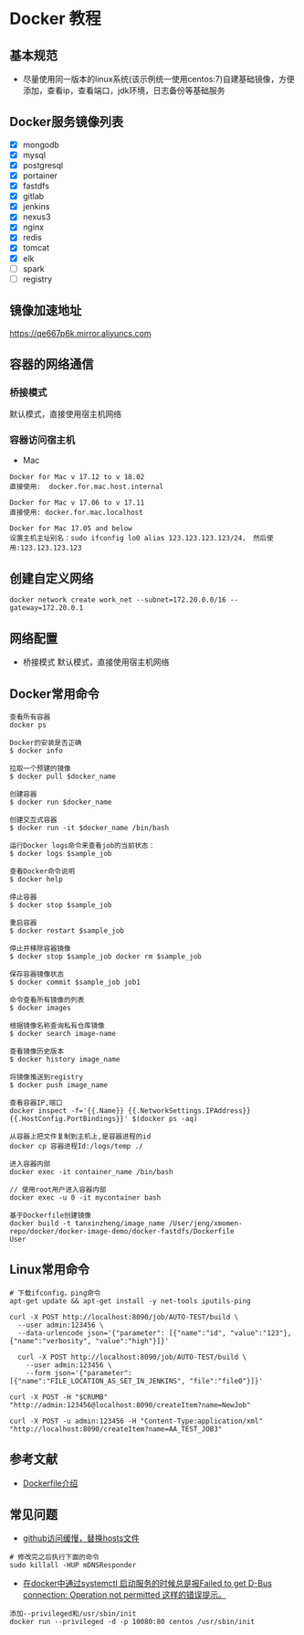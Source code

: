 # Docker 教程

## 基本规范

- 尽量使用同一版本的linux系统(该示例统一使用centos:7)自建基础镜像，方便添加，查看ip，查看端口，jdk环境，日志备份等基础服务

## Docker服务镜像列表
- [x] mongodb
- [x] mysql
- [x] postgresql
- [x] portainer
- [x] fastdfs
- [x] gitlab
- [x] jenkins
- [x] nexus3
- [x] nginx
- [x] redis
- [x] tomcat
- [x] elk
- [ ] spark
- [ ] registry

## 镜像加速地址
https://qe667p6k.mirror.aliyuncs.com

## 容器的网络通信

### 桥接模式
默认模式，直接使用宿主机网络

### 容器访问宿主机

- Mac

```
Docker for Mac v 17.12 to v 18.02
直接使用:  docker.for.mac.host.internal
 
Docker for Mac v 17.06 to v 17.11
直接使用: docker.for.mac.localhost

Docker for Mac 17.05 and below
设置主机主址别名：sudo ifconfig lo0 alias 123.123.123.123/24， 然后使用:123.123.123.123
```

## 创建自定义网络
```
docker network create work_net --subnet=172.20.0.0/16 --gateway=172.20.0.1
```

## 网络配置

- 桥接模式
默认模式，直接使用宿主机网络


## Docker常用命令
```
查看所有容器
docker ps

Docker的安装是否正确
$ docker info

拉取一个预建的镜像
$ docker pull $docker_name

创建容器
$ docker run $docker_name

创建交互式容器
$ docker run -it $docker_name /bin/bash

运行Docker logs命令来查看job的当前状态：
$ docker logs $sample_job

查看Docker命令说明
$ docker help

停止容器
$ docker stop $sample_job

重启容器
$ docker restart $sample_job

停止并移除容器镜像
$ docker stop $sample_job docker rm $sample_job

保存容器镜像状态
$ docker commit $sample_job job1

命令查看所有镜像的列表
$ docker images

根据镜像名称查询私有仓库镜像
$ docker search image-name

查看镜像历史版本
$ docker history image_name

将镜像推送到registry
$ docker push image_name

查看容器IP,端口
docker inspect -f='{{.Name}} {{.NetworkSettings.IPAddress}} {{.HostConfig.PortBindings}}' $(docker ps -aq)

从容器上把文件复制到主机上,是容器进程的id
docker cp 容器进程Id:/logs/temp ./

进入容器内部
docker exec -it container_name /bin/bash

// 使用root用户进入容器内部
docker exec -u 0 -it mycontainer bash

基于Dockerfile创建镜像
docker build -t tanxinzheng/image_name /User/jeng/xmomen-repo/docker/docker-image-demo/docker-fastdfs/Dockerfile
User
```

## Linux常用命令
```docker
# 下载ifconfig，ping命令
apt-get update && apt-get install -y net-tools iputils-ping
```
```
curl -X POST http://localhost:8090/job/AUTO-TEST/build \
  --user admin:123456 \
  --data-urlencode json='{"parameter": [{"name":"id", "value":"123"}, {"name":"verbosity", "value":"high"}]}'
  
  curl -X POST http://localhost:8090/job/AUTO-TEST/build \
    --user admin:123456 \
    --form json='{"parameter": [{"name":"FILE_LOCATION_AS_SET_IN_JENKINS", "file":"file0"}]}'
    
curl -X POST -H "$CRUMB" "http://admin:123456@localhost:8090/createItem?name=NewJob"

curl -X POST -u admin:123456 -H "Content-Type:application/xml" "http://localhost:8090/createItem?name=AA_TEST_JOB3"
```
## 参考文献
- [Dockerfile介绍](https://www.cnblogs.com/boshen-hzb/p/6400272.html)

## 常见问题
- [github访问缓慢，替换hosts文件](https://blog.csdn.net/sunsteam/article/details/63253933)
```docker
# 修改完之后执行下面的命令
sudo killall -HUP mDNSResponder
```
- [在docker中通过systemctl 启动服务的时候总是报Failed to get D-Bus connection: Operation not permitted 这样的错误提示。](https://blog.csdn.net/rznice/article/details/52253114)
```
添加--privileged和/usr/sbin/init
docker run --privileged -d -p 10080:80 centos /usr/sbin/init 
```